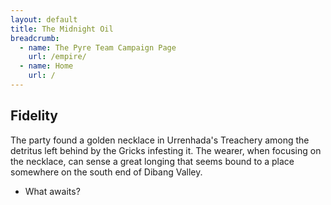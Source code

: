 ```yaml
---
layout: default
title: The Midnight Oil
breadcrumb:
  - name: The Pyre Team Campaign Page
    url: /empire/
  - name: Home
    url: /
---
```

## Fidelity

The party found a golden necklace in Urrenhada's Treachery among the detritus left behind by the Gricks infesting it. The wearer, when focusing on the necklace, can sense a great longing that seems bound to a place somewhere on the south end of Dibang Valley.

* What awaits?
